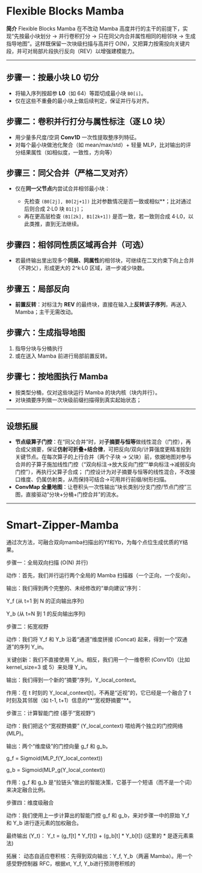 # Flexible Blocks Mamba


**简介**
Flexible Blocks Mamba 在不改动 Mamba 高度并行的主干的前提下，实现“先按最小块划分 → 并行卷积打分 → 只在同父内合并属性相同的相邻块 → 生成指导地图”。这样既保留一次块级扫描与高并行 O(N)，又把算力按需投向关键片段，并可对局部片段执行反向（REV）以增强建模能力。

---

## 步骤一：按最小块 L0 切分

* 将输入序列按超参 **L0**（如 64）等距切成最小块 `B0[i]`。
* 仅在这些不重叠的最小块上做后续判定，保证并行与对齐。

## 步骤二：卷积并行打分与属性标注（逐 L0 块）

* 用少量多尺度/空洞 **Conv1D** 一次性提取整序列特征。
* 对每个最小块做池化聚合（如 mean/max/std）+ 轻量 MLP，比对输出的评分结果属性（如相似度，一致性，方向等）


## 步骤三：同父合并（严格二叉对齐）

* 仅在**同一父节点**内尝试合并相邻最小块：

  * 先检查 `(B0[2j], B0[2j+1])` 比对参数情况是否一致或相似**；比对通过后则合成 2·L0 块 `B1[j]`；
  * 再在更高层检查 `(B1[2k], B1[2k+1])` 是否一致，若一致则合成 4·L0，以此类推，直到无法继续。

## 步骤四：相邻同性质区域再合并（可选）

* 若最终输出里出现多个**同层、同属性**的相邻块，可继续在二叉约束下向上合并（不跨父），形成更大的 2^k·L0 区域，进一步减少块数。

## 步骤五：局部反向

* **前置反转**：对标注为 **REV** 的最终块，直接在输入上**反转该子序列**，再送入 Mamba；主干无需改动。

## 步骤六：生成指导地图

  1. 指导分块与分桶执行
  2. 或在送入 Mamba 前进行局部前置反转。

## 步骤七：按地图执行 Mamba

* 按类型分桶，仅对这些块运行 Mamba 的块内核（块内并行）。
* 对块摘要序列做一次块级前缀扫描得到真实起始状态；

---

## 设想拓展

* **节点级算子门控**：在“同父合并”时，对**子摘要与恒等**做线性混合（门控），再合成父摘要，保证**仿射可折叠+结合律**，可把反向/双向/计算强度更精准投到关键节点。在每次算子的上行合并（两个子块 → 父块）前，依据地图对参与合并的子算子施加线性门控（“双向标注→放大反向门控”“单向标注→减弱反向门控”），再执行父算子合成； 门控设计为对子摘要与恒等的线性混合，不改接口维度、仍属仿射类，从而保持可结合→可用并行前缀/树形扫描。
* **ConvMap 全量地图**：让卷积头一次性输出“块长类别/分支门控/节点门控”三图，直接驱动“分块+分桶+门控合并”的流水。

---



# Smart-Zipper-Mamba

通过次方法，可融合双向mamba扫描出的Yf和Yb，为每个点位生成优质的Y结果。

步骤一：全局双向扫描 (O(N) 并行)

动作：首先，我们并行运行两个全局的 Mamba 扫描器（一个正向，一个反向）。

输出：我们得到两个完整的、未经修改的“单向建议”序列：

Y_f (从 t=1 到 N 的正向输出序列)

Y_b (从 t=N 到 1 的反向输出序列)

步骤二：拓宽视野

动作：我们将 Y_f 和 Y_b 沿着“通道”维度拼接 (Concat) 起来，得到一个“双通道”的序列 Y_in。

关键创新：我们不直接使用 Y_in。相反，我们用一个一维卷积 (Conv1D)（比如 kernel_size=3 或 5）来处理 Y_in。

输出：我们得到一个新的“摘要”序列，Y_local_context。

作用：在 t 时刻的 Y_local_context[t]，不再是“近视”的，它已经是一个融合了 t 时刻及其邻居（如 t-1, t+1）信息的**“宽视野摘要”**。

步骤三：计算智能门控 (基于“宽视野”)

动作：我们把这个“宽视野摘要” (Y_local_context) 喂给两个独立的门控网络 (MLP)。

输出：两个“维度级”的门控向量 g_f 和 g_b。

g_f = Sigmoid(MLP_f(Y_local_context))

g_b = Sigmoid(MLP_g(Y_local_context))

作用：g_f 和 g_b 是“拉链头”做出的智能决策，它基于一个短语（而不是一个词）来决定融合比例。

步骤四：维度级融合

动作：我们使用上一步计算出的智能门控 g_f 和 g_b，来对步骤一中的原始 Y_f 和 Y_b 进行逐元素的加权融合。

最终输出 (Y_t)： Y_t = (g_f[t] * Y_f[t]) + (g_b[t] * Y_b[t]) (这里的 * 是逐元素乘法)

拓展：
动态自适应卷积核：先得到双向输出：Y_f, Y_b（两遍 Mamba）。用一个感受野控制器 RFC，根据xt, Y_f, Y_b进行预测卷积核的

